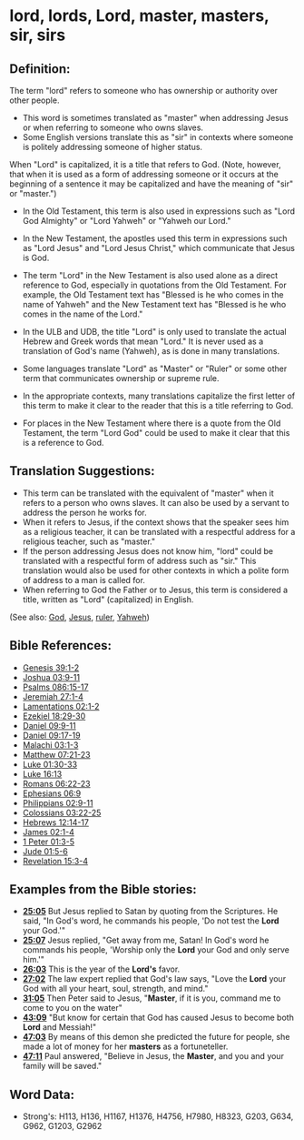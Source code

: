 # lord, lords, Lord, master, masters, sir, sirs #

## Definition: ##

The term "lord" refers to someone who has ownership or authority over other people.

* This word is sometimes translated as "master" when addressing Jesus or when referring to someone who owns slaves.
* Some English versions translate this as "sir" in contexts where someone is politely addressing someone of higher status.

When "Lord" is capitalized, it is a title that refers to God. (Note, however, that when it is used as a form of addressing someone or it occurs at the beginning of a sentence it may be capitalized and have the meaning of "sir" or "master.")

* In the Old Testament, this term is also used in expressions such as "Lord God Almighty" or "Lord Yahweh" or "Yahweh our Lord."
* In the New Testament, the apostles used this term in expressions such as "Lord Jesus" and "Lord Jesus Christ," which communicate that Jesus is God.
* The term "Lord" in the New Testament is also used alone as a direct reference to God, especially in quotations from the Old Testament. For example, the Old Testament text has  "Blessed is he who comes in the name of Yahweh" and the New Testament text has "Blessed is he who comes in the name of the Lord."
* In the ULB and UDB, the title "Lord" is only used to translate the actual Hebrew and Greek words that mean "Lord." It is never used as a translation of God's name (Yahweh), as is done in many translations.

* Some languages translate "Lord" as "Master" or "Ruler" or some other term that communicates ownership or supreme rule.
* In the appropriate contexts, many translations capitalize the first letter of this term to make it clear to the reader that this is a title referring to God.
* For places in the New Testament where there is a quote from the Old Testament, the term "Lord God" could be used to make it clear that this is a reference to God.

## Translation Suggestions: ##

* This term can be translated with the equivalent of "master" when it refers to a person who owns slaves. It can also be used by a servant to address the person he works for.
* When it refers to Jesus, if the context shows that the speaker sees him as a religious teacher, it can be translated with a respectful address for a religious teacher, such as "master." 
* If the person addressing Jesus does not know him, "lord" could be translated with a respectful form of address such as "sir." This translation would also be used for other contexts in which a polite form of address to a man is called for.
* When referring to God the Father or to Jesus, this term is considered a title, written as "Lord" (capitalized) in English.

(See also: [God](../kt/god.md), [Jesus](../kt/jesus.md), [ruler](../other/ruler.md), [Yahweh](../kt/yahweh.md))

## Bible References: ##

* [Genesis 39:1-2](rc://en/tn/help/gen/39/01)
* [Joshua 03:9-11](rc://en/tn/help/jos/03/09)
* [Psalms 086:15-17](rc://en/tn/help/psa/086/015)
* [Jeremiah 27:1-4](rc://en/tn/help/jer/27/01)
* [Lamentations 02:1-2](rc://en/tn/help/lam/02/01)
* [Ezekiel 18:29-30](rc://en/tn/help/ezk/18/29)
* [Daniel 09:9-11](rc://en/tn/help/dan/09/09)
* [Daniel 09:17-19](rc://en/tn/help/dan/09/17)
* [Malachi 03:1-3](rc://en/tn/help/mal/03/01)
* [Matthew 07:21-23](rc://en/tn/help/mat/07/21)
* [Luke 01:30-33](rc://en/tn/help/luk/01/30)
* [Luke 16:13](rc://en/tn/help/luk/16/13)
* [Romans 06:22-23](rc://en/tn/help/rom/06/22)
* [Ephesians 06:9](rc://en/tn/help/eph/06/09)
* [Philippians 02:9-11](rc://en/tn/help/php/02/09)
* [Colossians 03:22-25](rc://en/tn/help/col/03/22)
* [Hebrews 12:14-17](rc://en/tn/help/heb/12/14)
* [James 02:1-4](rc://en/tn/help/jas/02/01)
* [1 Peter 01:3-5](rc://en/tn/help/1pe/01/03)
* [Jude 01:5-6](rc://en/tn/help/jud/01/05)
* [Revelation 15:3-4](rc://en/tn/help/rev/15/03)

## Examples from the Bible stories: ##

* __[25:05](rc://en/tn/help/obs/25/05)__ But Jesus replied to Satan by quoting from the Scriptures. He said, "In God's word, he commands his people, 'Do not test the __Lord__  your God.'"
* __[25:07](rc://en/tn/help/obs/25/07)__ Jesus replied, "Get away from me, Satan! In God's word he commands his people, 'Worship only the __Lord__  your God and only serve him.'"
* __[26:03](rc://en/tn/help/obs/26/03)__ This is the year of the __Lord's__  favor.
* __[27:02](rc://en/tn/help/obs/27/02)__ The law expert replied that God's law says, "Love the __Lord__  your God with all your heart, soul, strength, and mind."
* __[31:05](rc://en/tn/help/obs/31/05)__ Then Peter said to Jesus, "__Master__, if it is you, command me to come to you on the water"
* __[43:09](rc://en/tn/help/obs/43/09)__ "But know for certain that God has caused Jesus to become both __Lord__  and Messiah!"
* __[47:03](rc://en/tn/help/obs/47/03)__ By means of this demon she predicted the future for people, she made a lot of money for her __masters__  as a fortuneteller.
* __[47:11](rc://en/tn/help/obs/47/11)__ Paul answered, "Believe in Jesus, the __Master__, and you and your family will be saved."


## Word Data: ##

* Strong's: H113, H136, H1167, H1376, H4756, H7980, H8323, G203, G634, G962, G1203, G2962
